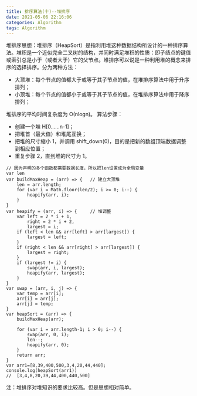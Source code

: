 ```yaml
---
title: 排序算法(十)--堆排序
date: 2021-05-06 22:16:06
categories: Algorithm
tags: Algorithm
---
```


堆排序思想：堆排序（HeapSort）是指利用堆这种数据结构所设计的一种排序算法。堆积是一个近似完全二叉树的结构，并同时满足堆积的性质：即子结点的键值或索引总是小于（或者大于）它的父节点。堆排序可以说是一种利用堆的概念来排序的选择排序。分为两种方法：
+ 大顶堆：每个节点的值都大于或等于其子节点的值，在堆排序算法中用于升序排列；
+ 小顶堆：每个节点的值都小于或等于其子节点的值，在堆排序算法中用于降序排列；

堆排序的平均时间复杂度为 Ο(nlogn)。
算法步骤：
+ 创建一个堆 H[0……n-1]；
+ 把堆首（最大值）和堆尾互换；
+ 把堆的尺寸缩小 1，并调用 shift_down(0)，目的是把新的数组顶端数据调整到相应位置；
+ 重复步骤 2，直到堆的尺寸为 1。

```
// 因为声明的多个函数都需要数据长度，所以把len设置成为全局变量
var len
var buildMaxHeap = (arr) => {   // 建立大顶堆
    len = arr.length;
    for (var i = Math.floor(len/2); i >= 0; i--) {
        heapify(arr, i);
    }
}
var heapify = (arr, i) => {     // 堆调整
    var left = 2 * i + 1,
        right = 2 * i + 2,
        largest = i;
    if (left < len && arr[left] > arr[largest]) {
        largest = left;
    }
    if (right < len && arr[right] > arr[largest]) {
        largest = right;
    }
    if (largest != i) {
        swap(arr, i, largest);
        heapify(arr, largest);
    }
}
var swap = (arr, i, j) => {
    var temp = arr[i];
    arr[i] = arr[j];
    arr[j] = temp;
}
var heapSort = (arr) => {
    buildMaxHeap(arr);

    for (var i = arr.length-1; i > 0; i--) {
        swap(arr, 0, i);
        len--;
        heapify(arr, 0);
    }
    return arr;
}
var arr1=[8,39,400,500,3,4,20,44,440];
console.log(heapSort(arr1))
//  [3,4,8,20,39,44,400,440,500]
```
注：堆排序对堆知识的要求比较高。但是思想相对简单。